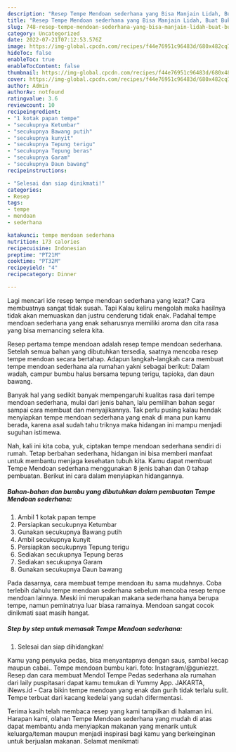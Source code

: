 ```yaml
---
description: "Resep Tempe Mendoan sederhana yang Bisa Manjain Lidah, Buat Buka Puasa Enak Banget"
title: "Resep Tempe Mendoan sederhana yang Bisa Manjain Lidah, Buat Buka Puasa Enak Banget"
slug: 748-resep-tempe-mendoan-sederhana-yang-bisa-manjain-lidah-buat-buka-puasa-enak-banget
category: Uncategorized
date: 2022-07-21T07:12:53.576Z
image: https://img-global.cpcdn.com/recipes/f44e76951c96483d/680x482cq70/tempe-mendoan-sederhana-foto-resep-utama.jpg
hideToc: false
enableToc: true
enableTocContent: false
thumbnail: https://img-global.cpcdn.com/recipes/f44e76951c96483d/680x482cq70/tempe-mendoan-sederhana-foto-resep-utama.jpg
cover: https://img-global.cpcdn.com/recipes/f44e76951c96483d/680x482cq70/tempe-mendoan-sederhana-foto-resep-utama.jpg
author: Admin
authorAv: notfound
ratingvalue: 3.6
reviewcount: 10
recipeingredient:
- "1 kotak papan tempe"
- "secukupnya Ketumbar"
- "secukupnya Bawang putih"
- "secukupnya kunyit"
- "secukupnya Tepung terigu"
- "secukupnya Tepung beras"
- "secukupnya Garam"
- "secukupnya Daun bawang"
recipeinstructions:

- "Selesai dan siap dinikmati!"
categories:
- Resep
tags:
- tempe
- mendoan
- sederhana

katakunci: tempe mendoan sederhana 
nutrition: 173 calories
recipecuisine: Indonesian
preptime: "PT21M"
cooktime: "PT32M"
recipeyield: "4"
recipecategory: Dinner

---
```



Lagi mencari ide resep tempe mendoan sederhana yang lezat? Cara membuatnya sangat tidak susah. Tapi Kalau keliru mengolah maka hasilnya tidak akan memuaskan dan justru cenderung tidak enak. Padahal tempe mendoan sederhana yang enak seharusnya memiliki aroma dan cita rasa yang bisa memancing selera kita.


Resep pertama tempe mendoan adalah resep tempe mendoan sederhana. Setelah semua bahan yang dibutuhkan tersedia, saatnya mencoba resep tempe mendoan secara bertahap. Adapun langkah-langkah cara membuat tempe mendoan sederhana ala rumahan yakni sebagai berikut: Dalam wadah, campur bumbu halus bersama tepung terigu, tapioka, dan daun bawang.

Banyak hal yang sedikit banyak mempengaruhi kualitas rasa dari tempe mendoan sederhana, mulai dari jenis bahan, lalu pemilihan bahan segar sampai cara membuat dan menyajikannya. Tak perlu pusing kalau hendak menyiapkan tempe mendoan sederhana yang enak di mana pun kamu berada, karena asal sudah tahu triknya maka hidangan ini mampu menjadi suguhan istimewa.


Nah, kali ini kita coba, yuk, ciptakan tempe mendoan sederhana sendiri di rumah. Tetap berbahan sederhana, hidangan ini bisa memberi manfaat untuk membantu menjaga kesehatan tubuh kita. Kamu dapat membuat Tempe Mendoan sederhana menggunakan 8 jenis bahan dan 0 tahap pembuatan. Berikut ini cara dalam menyiapkan hidangannya.

<!--inarticleads1-->

##### Bahan-bahan dan bumbu yang dibutuhkan dalam pembuatan Tempe Mendoan sederhana:

1. Ambil 1 kotak papan tempe
1. Persiapkan secukupnya Ketumbar
1. Gunakan secukupnya Bawang putih
1. Ambil secukupnya kunyit
1. Persiapkan secukupnya Tepung terigu
1. Sediakan secukupnya Tepung beras
1. Sediakan secukupnya Garam
1. Gunakan secukupnya Daun bawang


Pada dasarnya, cara membuat tempe mendoan itu sama mudahnya. Coba terlebih dahulu tempe mendoan sederhana sebelum mencoba resep tempe mendoan lainnya. Meski ini merupakan makana sederhana hanya berupa tempe, namun peminatnya luar biasa ramainya. Mendoan sangat cocok dinikmati saat masih hangat. 

<!--inarticleads2-->

##### Step by step untuk memasak Tempe Mendoan sederhana:


1. Selesai dan siap dihidangkan!

Kamu yang penyuka pedas, bisa menyantapnya dengan saus, sambal kecap maupun cabai.. Tempe mendoan bumbu kari. foto: Instagram/@guniezzt. Resep dan cara membuat Mendol Tempe Pedas sederhana ala rumahan dari laily puspitasari dapat kamu temukan di Yummy App. JAKARTA, iNews.id - Cara bikin tempe mendoan yang enak dan gurih tidak terlalu sulit. Tempe terbuat dari kacang kedelai yang sudah difermentasi. 

Terima kasih telah membaca resep yang kami tampilkan di halaman ini. Harapan kami, olahan Tempe Mendoan sederhana yang mudah di atas dapat membantu anda menyiapkan makanan yang menarik untuk keluarga/teman maupun menjadi inspirasi bagi kamu yang berkeinginan untuk berjualan makanan. Selamat menikmati
